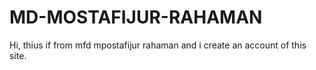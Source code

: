 # MD-MOSTAFIJUR-RAHAMAN
Hi, thius if from mfd mpostafijur rahaman and i create an account of this site.
